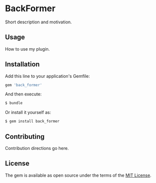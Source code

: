 # BackFormer
Short description and motivation.

## Usage
How to use my plugin.

## Installation
Add this line to your application's Gemfile:

```ruby
gem 'back_former'
```

And then execute:
```bash
$ bundle
```

Or install it yourself as:
```bash
$ gem install back_former
```

## Contributing
Contribution directions go here.

## License
The gem is available as open source under the terms of the [MIT License](http://opensource.org/licenses/MIT).
